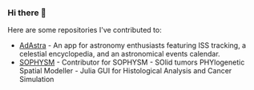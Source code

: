 ### Hi there 👋

Here are some repositories I've contributed to:

- [AdAstra](https://github.com/Gioosu/adAstra) - An app for astronomy enthusiasts featuring ISS tracking, a celestial encyclopedia, and an astronomical events calendar.
- [SOPHYSM](https://github.com/BIMIB-DISCo/SOPHYSM.jl) - Contributor for SOPHYSM - SOlid tumors PHYlogenetic Spatial Modeller - Julia GUI for Histological Analysis and Cancer Simulation
